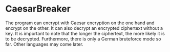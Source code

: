 # CaesarBreaker
The program can encrypt with Caesar encryption on the one hand and encrypt on the other. It can also decrypt an encrypted ciphertext without a key. It is important to note that the longer the ciphertext, the more likely it is to be decrypted. Furthermore, there is only a German bruteforce mode so far. Other languages may come later.

